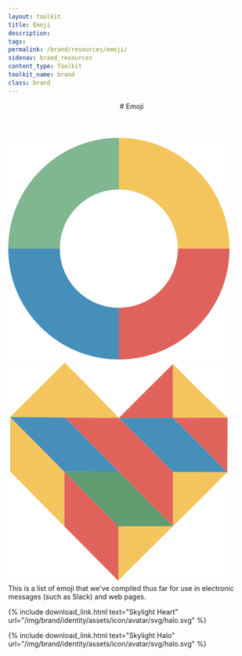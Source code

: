 ```yaml
---
layout: toolkit
title: Emoji
description:
tags:
permalink: /brand/resources/emoji/
sidenav: brand_resources
content_type: Toolkit
toolkit_name: brand
class: brand
---
```


<div class="brand__content-section grid">
  <header class="grid__heading" markdown="1">
# Emoji
  </header>
  <div class="grid__image section__container p-5">
    <div class="row no-gutters">
      <div class="col-lg-6 text-center">
        <img class="brand-example--emoji" src="/img/brand/identity/icons/intro.svg" alt="Skylight logomark">
      </div>
      <div class="col-lg-6 text-center mt-5 mt-lg-0">
        <img class="brand-example--emoji" src="/img/brand/resources/skylight-heart.svg" alt="Skylight heart emoji">
      </div>
    </div>
  </div>
  <div class="grid__content" markdown="1">
This is a list of emoji that we've compiled thus far for use in electronic messages (such as Slack) and web pages.

{% include download_link.html
  text="Skylight Heart"
  url="/img/brand/identity/assets/icon/avatar/svg/halo.svg"
%}

{% include download_link.html
  text="Skylight Halo"
  url="/img/brand/identity/assets/icon/avatar/svg/halo.svg"
%}
</div>
</div>
